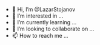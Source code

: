 - 👋 Hi, I’m @LazarStojanov
- 👀 I’m interested in ...
- 🌱 I’m currently learning ...
- 💞️ I’m looking to collaborate on ...
- 📫 How to reach me ...

<!---
LazarStojanov/LazarStojanov is a ✨ special ✨ repository because its `README.md` (this file) appears on your GitHub profile.
You can click the Preview link to take a look at your changes.
--->

